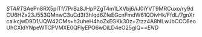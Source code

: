 $START$SAePn8RX5plTf/7PrBz8JHpPZgT4m1LXVbj6/iJ0iYVT9MRCuxo/ry9dCU6HZx23J553QMnwC3uCd3f3hlqd6ZfeEGcnFmdW61QDivHk/FfdL/7gnXrcaIkcjwD9D1/JQW42CMs+h2uheH4hoZxEGKk30z+Ztzz4A8hlLwJbCCC6eoUhCXldYNpeWTCPVMXE0QFlyEPO6wDiLD4eO25glQ==$END$